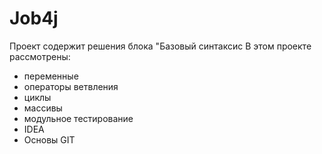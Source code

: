  # Job4j
Проект содержит решения блока "Базовый синтаксис
В этом проекте рассмотрены: 
- переменные
- операторы ветвления
- циклы
- массивы
- модульное тестирование
- IDEA
- Основы GIT